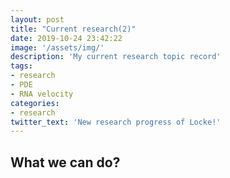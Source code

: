 ```yaml
---
layout: post
title: "Current research(2)"
date: 2019-10-24 23:42:22
image: '/assets/img/'
description: 'My current research topic record'
tags:
- research 
- PDE 
- RNA velocity 
categories:
- research 
twitter_text: 'New research progress of Locke!'
---
```


##  What we can do?

